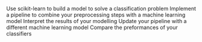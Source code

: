 Use scikit-learn to build a model to solve a classification problem
Implement a pipeline to combine your preprocessing steps with a machine learning model
Interpret the results of your modelling
Update your pipeline with a different machine learning model
Compare the preformances of your classifiers
